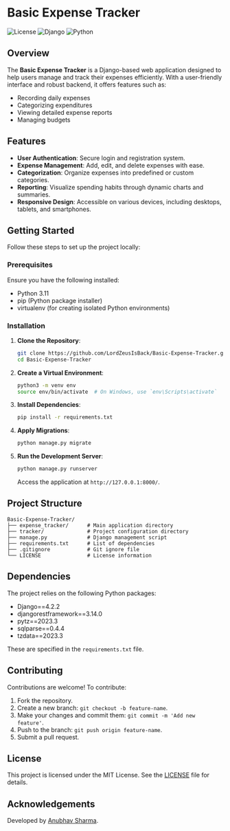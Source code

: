 # Basic Expense Tracker

![License](https://img.shields.io/badge/license-MIT-blue.svg)
![Django](https://img.shields.io/badge/Django-4.2.2-green.svg)
![Python](https://img.shields.io/badge/Python-3.11-blue.svg)

## Overview

The **Basic Expense Tracker** is a Django-based web application designed to help users manage and track their expenses efficiently. With a user-friendly interface and robust backend, it offers features such as:

- Recording daily expenses
- Categorizing expenditures
- Viewing detailed expense reports
- Managing budgets

## Features

- **User Authentication**: Secure login and registration system.
- **Expense Management**: Add, edit, and delete expenses with ease.
- **Categorization**: Organize expenses into predefined or custom categories.
- **Reporting**: Visualize spending habits through dynamic charts and summaries.
- **Responsive Design**: Accessible on various devices, including desktops, tablets, and smartphones.

## Getting Started

Follow these steps to set up the project locally:

### Prerequisites

Ensure you have the following installed:

- Python 3.11
- pip (Python package installer)
- virtualenv (for creating isolated Python environments)

### Installation

1. **Clone the Repository**:

   ```bash
   git clone https://github.com/LordZeusIsBack/Basic-Expense-Tracker.git
   cd Basic-Expense-Tracker
   ```

2. **Create a Virtual Environment**:

   ```bash
   python3 -m venv env
   source env/bin/activate  # On Windows, use `env\Scripts\activate`
   ```

3. **Install Dependencies**:

   ```bash
   pip install -r requirements.txt
   ```

4. **Apply Migrations**:

   ```bash
   python manage.py migrate
   ```

5. **Run the Development Server**:

   ```bash
   python manage.py runserver
   ```

   Access the application at `http://127.0.0.1:8000/`.

## Project Structure

```
Basic-Expense-Tracker/
├── expense_tracker/      # Main application directory
├── tracker/              # Project configuration directory
├── manage.py             # Django management script
├── requirements.txt      # List of dependencies
├── .gitignore            # Git ignore file
└── LICENSE               # License information
```

## Dependencies

The project relies on the following Python packages:

- Django==4.2.2
- djangorestframework==3.14.0
- pytz==2023.3
- sqlparse==0.4.4
- tzdata==2023.3

These are specified in the `requirements.txt` file.

## Contributing

Contributions are welcome! To contribute:

1. Fork the repository.
2. Create a new branch: `git checkout -b feature-name`.
3. Make your changes and commit them: `git commit -m 'Add new feature'`.
4. Push to the branch: `git push origin feature-name`.
5. Submit a pull request.

## License

This project is licensed under the MIT License. See the [LICENSE](LICENSE) file for details.

## Acknowledgements

Developed by [Anubhav Sharma](https://github.com/LordZeusIsBack).
